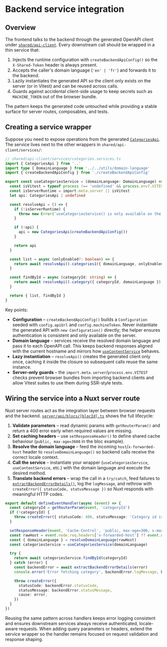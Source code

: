 # Backend service integration

## Overview
The frontend talks to the backend through the generated OpenAPI client under
[`shared/api-client`](../shared/api-client). Every downstream call should be
wrapped in a thin service that:

1. Injects the runtime configuration with `createBackendApiConfig()` so the
   `X-Shared-Token` header is always present.
2. Accepts the caller's domain language (`'en' | 'fr'`) and forwards it to the
   backend.
3. Lazily instantiates the generated API so the client only exists on the
   server (or in Vitest) and can be reused across calls.
4. Guards against accidental client-side usage to keep secrets such as
   `MACHINE_TOKEN` out of the browser bundle.

The pattern keeps the generated code untouched while providing a stable surface
for server routes, composables, and tests.

## Creating a service wrapper
Suppose you need to expose operations from the generated
[`CategoriesApi`](../shared/api-client/apis/CategoriesApi.ts). The service lives
next to the other wrappers in `shared/api-client/services/`:

```ts
// shared/api-client/services/categories.services.ts
import { CategoriesApi } from '..'
import type { DomainLanguage } from '../../utils/domain-language'
import { createBackendApiConfig } from './createBackendApiConfig'

export const useCategoriesService = (domainLanguage: DomainLanguage) => {
  const isVitest = typeof process !== 'undefined' && process.env?.VITEST === 'true'
  const isServerRuntime = import.meta.server || isVitest
  let api: CategoriesApi | undefined

  const resolveApi = () => {
    if (!isServerRuntime) {
      throw new Error('useCategoriesService() is only available on the server runtime.')
    }

    if (!api) {
      api = new CategoriesApi(createBackendApiConfig())
    }

    return api
  }

  const list = async (onlyEnabled?: boolean) => {
    return await resolveApi().categories1({ domainLanguage, onlyEnabled })
  }

  const findById = async (categoryId: string) => {
    return await resolveApi().category({ categoryId, domainLanguage })
  }

  return { list, findById }
}
```

Key points:

- **Configuration** – `createBackendApiConfig()` builds a `Configuration` seeded
  with `config.apiUrl` and `config.machineToken`. Never instantiate the generated
  API with `new Configuration()` directly; the helper ensures authentication is
  consistent and only available on the server.
- **Domain language** – services receive the resolved domain language and pass it
  to each OpenAPI call. This keeps backend responses aligned with the current
  hostname and mirrors how [`useContentService`](../shared/api-client/services/content.services.ts)
  behaves.
- **Lazy instantiation** – `resolveApi()` creates the generated client only once,
  caching it inside the closure so subsequent calls reuse the same instance.
- **Server-only guards** – the `import.meta.server`/`process.env.VITEST` checks
  prevent browser bundles from importing backend clients and allow Vitest suites
  to use them during SSR-style tests.

## Wiring the service into a Nuxt server route
Nuxt server routes act as the integration layer between browser requests and the
backend. [`server/api/blocs/[blocId].ts`](../server/api/blocs/%5BblocId%5D.ts)
shows the full lifecycle:

1. **Validate parameters** – read dynamic params with `getRouterParam()` and
   return a 400 error early when required values are missing.
2. **Set caching headers** – use `setResponseHeader()` to define shared cache
   behaviour (`public, max-age=3600` in the bloc example).
3. **Resolve the domain language** – feed the incoming `host`/`x-forwarded-host`
   header to `resolveDomainLanguage()` so backend calls receive the correct
   locale context.
4. **Call the service** – instantiate your wrapper (`useCategoriesService`,
   `useContentService`, etc.) with the domain language and execute the desired
   method.
5. **Translate backend errors** – wrap the call in a `try/catch`, feed failures
   to [`extractBackendErrorDetails()`](../server/utils/log-backend-error.ts), log
   the `logMessage`, and rethrow with `createError({ statusCode, statusMessage })`
   so Nuxt responds with meaningful HTTP codes.

```ts
export default defineEventHandler(async (event) => {
  const categoryId = getRouterParam(event, 'categoryId')
  if (!categoryId) {
    throw createError({ statusCode: 400, statusMessage: 'Category id is required' })
  }

  setResponseHeader(event, 'Cache-Control', 'public, max-age=300, s-maxage=300')
  const rawHost = event.node.req.headers['x-forwarded-host'] ?? event.node.req.headers.host
  const { domainLanguage } = resolveDomainLanguage(rawHost)
  const categoriesService = useCategoriesService(domainLanguage)

  try {
    return await categoriesService.findById(categoryId)
  } catch (error) {
    const backendError = await extractBackendErrorDetails(error)
    console.error('Error fetching category', backendError.logMessage, backendError)

    throw createError({
      statusCode: backendError.statusCode,
      statusMessage: backendError.statusMessage,
      cause: error,
    })
  }
})
```

Reusing the same pattern across handlers keeps error logging consistent and
ensures downstream services always receive authenticated, locale-aware requests.
When adding query parameters or headers, extend the service wrapper so the
handler remains focused on request validation and response shaping.

